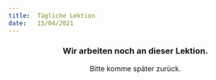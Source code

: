 ```yaml
---
title:  Tägliche Lektion
date:   15/04/2021
---
```


### <center>Wir arbeiten noch an dieser Lektion.</center>
<center>Bitte komme später zurück.</center>